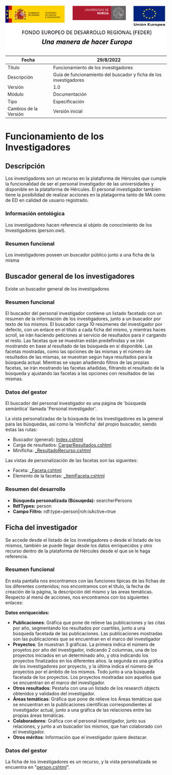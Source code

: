![](./media/CabeceraDocumentosMD.png)

| Fecha         | 29/8/2022                                                   |
| ------------- | ------------------------------------------------------------ |
|Título|Funcionamiento de los investigadores|
|Descripción|Guía de funcionamiento del buscador y ficha de los investigadores|
|Versión|1.0|
|Módulo|Documentación|
|Tipo|Especificación|
|Cambios de la Versión|Versión inicial|

# Funcionamiento de los Investigadores

## Descripción
Los investigadores son un recurso en la plataforma de Hércules que cumple la funcionalidad de ser el personal investigador de las universidades y disponible en la plataforma de Hércules. El personal investigador también tiene la posibilidad de realizar acciones en la platagorma tanto de MA como de ED en calidad de usuario registrado. 

### Información ontológica
Los investigadores hacen referencia al objeto de conocimiento de los Investigadores (person.owl).

### Resumen funcional
Los investigadores poseen un buscador público junto a una ficha de la misma


## Buscador general de los investigadores
Existe un buscador general de los investigadores

### Resumen funcional
El buscador del personal investigador contiene un listado facetado con un resumen de la información de los investigadores, junto a un buscador por texto de los mismos. El buscador carga 10 resúmenes del investigador por defecto, con un enlace en el título a cada ficha del mismo, y mientras haces scroll, se irán haciendo peticiones al servicio de resultados para ir cargando el resto. 
Las facetas que se muestran están predefinidas y se irán mostrando en base al resultado de las búsqueda en sí disponible. Las facetas mostradas, como las opciones de las mismas y el número de resultados de las mismas, se muestran según haya resultados para la búsqueda actual.
Mientras se vayan añadiendo filtros de las propias facetas, se irán mostrando las facetas añadidas, filtrando el resultado de la búsqueda y ajustando las facetas a las opciones con resultados de las mismas.

### Datos del gestor
El buscador del personal investigador es una página de 'búsqueda semántica' llamada 'Personal investigador'.

La vista personalizadas de la búsqueda de los investigadores es la general para las búsquedas, así como la 'minificha' del propio buscador, siendo éstas las rutas:
- Buscador (general): [Index.cshtml](https://github.com/HerculesCRUE/Commons-ED-MA/blob/main/Web/Views/Views/Busqueda/Index.cshtml)
- Carga de resultados: [CargarResultados.cshtml](https://github.com/HerculesCRUE/Commons-ED-MA/blob/main/Web/Views/Views/CargadorResultados/CargarResultados.cshtml)
- Minificha: [\_ResultadoRecurso.cshtml](https://github.com/HerculesCRUE/Commons-ED-MA/blob/main/Web/Views/Views/CargadorResultados/_ResultadoRecurso.cshtml)

Las vistas de personalización de las facetas son las siguentes:
- Faceta: [\_Faceta.cshtml](https://github.com/HerculesCRUE/Commons-ED-MA/blob/main/Web/Views/Views/CargadorFacetas/_Faceta.cshtml)
- Elemento de la facetas: [\_ItemFaceta.cshtml](https://github.com/HerculesCRUE/Commons-ED-MA/blob/main/Web/Views/Views/CargadorFacetas/_ItemFaceta.cshtml)


### Resumen del desarrollo

- **Búsqueda personalizada (Búsuqeda):** searcherPersons
- **RdfTypes:** person
- **Campo Filtro:** rdf:type=person|roh:isActive=true



## Ficha del investigador
Se accede desde el listado de los investigadores o desde el listado de los mismos, también se puede llegar desde los datos enriquecidos y otro recurso dentro de la plataforma de Hércules desde el que se le haga referencia.
### Resumen funcional
En esta pantalla nos encontramos con las funciones típicas de las fichas de los diferentes contenidos; nos encontramos con el título, la fecha de creación de la página, la descripción del mismo y las areas temáticas.
Respecto al menú de acciones, nos encontramos con los siguientes enlaces:


**Datos enriquecidos:**
- **Publicaciones**: Gráfica que pone de relieve las publicaciones y las citas por año, segmentando los resultados por cuartiles, junto a una búsqueda facetada de las publicaciones. Las publicaciones mostradas son las publicaciones que se encuentran en el marco del investigador
- **Proyectos**: Se muestran 3 gráficas. La primera indica el número de proyetos por año del investigador, indicando 2 columnas, una de los proyectos iniciados en un determinado año, y otra indicando los proyectos finalizados en los diferentes años. la segunda es una gráfica de los investigadores por proyecto, y la última indica el número de proyectos por el ámbito de los mismos. Todo junto a una búsqueda facetada de los proyectos. Los proyectos mostradas son aquellos que se encuentran en el marco del investigador.
- **Otros resultados**: Pestaña con una un listado de los research objects obtenidos y validados del investigador.
- **Áreas temáticas**: Gráfica que pone de relieve los Áreas temáticas que se encuentran en la publicaciones científicas correspondientes al investigador actual, junto a una gráfica de las relaciones entre las propias áreas temáticas.
- **Colaboradores**: Gráfica con el personal investigador, junto sus relaciones, y junto a un buscador los mismos, que han colaborado con el investigador.
- **Otros méritos**: Información que el investigador quiere destacar.
 

### Datos del gestor
La ficha de los investigadores es un recurso, y la vista personalizada se encuentra en "[person.cshtml](https://github.com/HerculesCRUE/Commons-ED-MA/blob/main/Web/Views/Recursos/person.cshtml)".
